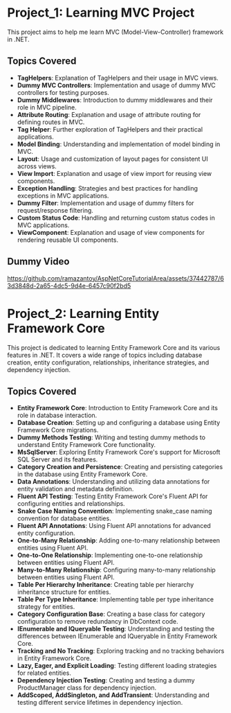 # Project_1: Learning MVC Project

This project aims to help me learn MVC (Model-View-Controller) framework in .NET.

## Topics Covered

- **TagHelpers**: Explanation of TagHelpers and their usage in MVC views.
- **Dummy MVC Controllers**: Implementation and usage of dummy MVC controllers for testing purposes.
- **Dummy Middlewares**: Introduction to dummy middlewares and their role in MVC pipeline.
- **Attribute Routing**: Explanation and usage of attribute routing for defining routes in MVC.
- **Tag Helper**: Further exploration of TagHelpers and their practical applications.
- **Model Binding**: Understanding and implementation of model binding in MVC.
- **Layout**: Usage and customization of layout pages for consistent UI across views.
- **View Import**: Explanation and usage of view import for reusing view components.
- **Exception Handling**: Strategies and best practices for handling exceptions in MVC applications.
- **Dummy Filter**: Implementation and usage of dummy filters for request/response filtering.
- **Custom Status Code**: Handling and returning custom status codes in MVC applications.
- **ViewComponent**: Explanation and usage of view components for rendering reusable UI components.

## Dummy Video




https://github.com/ramazantoy/AspNetCoreTutorialArea/assets/37442787/63d3848d-2a65-4dc5-9d4e-6457c90f2bd5

# Project_2: Learning Entity Framework Core

This project is dedicated to learning Entity Framework Core and its various features in .NET. It covers a wide range of topics including database creation, entity configuration, relationships, inheritance strategies, and dependency injection.

## Topics Covered

- **Entity Framework Core**: Introduction to Entity Framework Core and its role in database interaction.
- **Database Creation**: Setting up and configuring a database using Entity Framework Core migrations.
- **Dummy Methods Testing**: Writing and testing dummy methods to understand Entity Framework Core functionality.
- **MsSqlServer**: Exploring Entity Framework Core's support for Microsoft SQL Server and its features.
- **Category Creation and Persistence**: Creating and persisting categories in the database using Entity Framework Core.
- **Data Annotations**: Understanding and utilizing data annotations for entity validation and metadata definition.
- **Fluent API Testing**: Testing Entity Framework Core's Fluent API for configuring entities and relationships.
- **Snake Case Naming Convention**: Implementing snake_case naming convention for database entities.
- **Fluent API Annotations**: Using Fluent API annotations for advanced entity configuration.
- **One-to-Many Relationship**: Adding one-to-many relationship between entities using Fluent API.
- **One-to-One Relationship**: Implementing one-to-one relationship between entities using Fluent API.
- **Many-to-Many Relationship**: Configuring many-to-many relationship between entities using Fluent API.
- **Table Per Hierarchy Inheritance**: Creating table per hierarchy inheritance structure for entities.
- **Table Per Type Inheritance**: Implementing table per type inheritance strategy for entities.
- **Category Configuration Base**: Creating a base class for category configuration to remove redundancy in DbContext code.
- **IEnumerable and IQueryable Testing**: Understanding and testing the differences between IEnumerable and IQueryable in Entity Framework Core.
- **Tracking and No Tracking**: Exploring tracking and no tracking behaviors in Entity Framework Core.
- **Lazy, Eager, and Explicit Loading**: Testing different loading strategies for related entities.
- **Dependency Injection Testing**: Creating and testing a dummy ProductManager class for dependency injection.
- **AddScoped, AddSingleton, and AddTransient**: Understanding and testing different service lifetimes in dependency injection.




